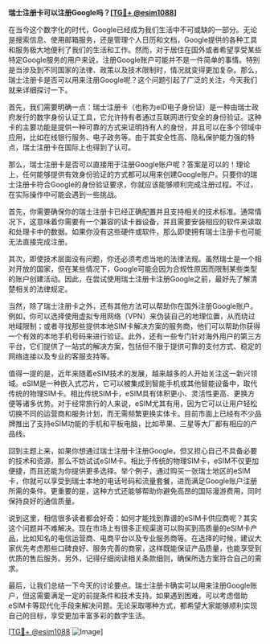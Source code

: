 **瑞士注册卡可以注册Google吗？[[TG💪+ @esim1088](https://t.me/s/esim1088)]**

在当今这个数字化的时代，Google已经成为我们生活中不可或缺的一部分。无论是搜索信息、使用邮箱服务，还是管理个人日历和文档，Google提供的各种工具和服务极大地便利了我们的生活和工作。然而，对于居住在国外或者希望享受某些特定Google服务的用户来说，注册Google账户可能并不是一件简单的事情。特别是当涉及到不同国家的法律、政策以及技术限制时，情况就变得更加复杂。那么，瑞士注册卡是否可以用来注册Google呢？这个问题引起了广泛的关注，今天我们就来详细探讨一下。

首先，我们需要明确一点：瑞士注册卡（也称为eID电子身份证）是一种由瑞士政府发行的数字身份认证工具，它允许持有者通过互联网进行安全的身份验证。这种卡的主要功能是提供一种可靠的方式来证明持有人的身份，并且可以在多个领域中应用，比如在线银行服务、电子政务等。由于其安全性高、隐私保护能力强的特点，瑞士注册卡在国际上也得到了认可。

那么，瑞士注册卡是否可以直接用于注册Google账户呢？答案是可以的！理论上，任何能够提供有效身份验证的方式都可以用来创建Google账户。只要你的瑞士注册卡符合Google的身份验证要求，你就应该能够顺利完成注册过程。不过，在实际操作中可能会遇到一些挑战。

首先，你需要确保你的瑞士注册卡已经正确配置并且支持相关的技术标准。通常情况下，这意味着你需要有一个兼容的读卡器设备，并且需要安装相应的软件来读取和处理卡中的数据。如果你没有这些硬件或软件，那么即使拥有瑞士注册卡也可能无法直接完成注册。

其次，即使技术层面没有问题，你还必须考虑当地的法律法规。虽然瑞士是一个相对开放的国家，但在某些情况下，Google可能会因为合规性原因而限制某些类型的账户创建活动。因此，在尝试使用瑞士注册卡注册Google之前，最好先了解清楚相关的法律规定。

当然，除了瑞士注册卡之外，还有其他方法可以帮助你在国外注册Google账户。例如，你可以选择使用虚拟专用网络（VPN）来伪装自己的地理位置，从而绕过地域限制；或者寻找那些提供本地SIM卡解决方案的服务商，他们可以帮助你获得一个有效的本地手机号码来进行验证。此外，还有一些专门针对海外用户的第三方平台，它们提供了一站式的解决方案，包括但不限于提供可靠的支付方式、稳定的网络连接以及专业的客服支持等。

值得一提的是，近年来随着eSIM技术的发展，越来越多的人开始关注这一新兴领域。eSIM是一种嵌入式芯片，它可以被集成到智能手机或其他智能设备中，取代传统的物理SIM卡。相比传统SIM卡，eSIM具有体积更小、灵活性更高、更换方便等诸多优势。对于经常旅行的人来说，eSIM尤其有用，因为它可以让用户轻松切换不同的运营商和服务计划，而无需频繁更换实体卡。目前市面上已经有不少品牌推出了支持eSIM功能的手机和平板电脑，比如苹果、三星等大厂都有相应的产品线。

回到主题上来，如果你想通过瑞士注册卡注册Google，但又担心自己不具备必要的技术和资源，那么不妨试试eSIM卡。相比于传统的物理SIM卡，eSIM不仅更加便捷，而且还能为你提供更多选择。举个例子，通过购买一张瑞士地区的eSIM卡，你就可以享受到瑞士本地的电话号码和流量套餐，进而满足Google账户注册所需的条件。更重要的是，这种方式还能够帮助你避免高昂的国际漫游费用，同时保持良好的通信质量。

说到这里，相信很多读者都会好奇：如何才能找到靠谱的eSIM卡供应商呢？其实这个问题并不难解决。现在市场上有很多正规渠道可以购买到高质量的eSIM卡产品，比如知名的电信运营商、电商平台以及专业服务商等。在选择的时候，建议大家优先考虑那些口碑良好、服务完善的商家，这样既能保证产品质量，也能享受到优质的售后服务。另外，记得仔细阅读相关条款细则，确保所选方案符合自己的需求。

最后，让我们总结一下今天的讨论要点。瑞士注册卡确实可以用来注册Google账户，但这需要满足一定的前提条件和技术支持。如果遇到困难，可以考虑借助eSIM卡等现代化手段来解决问题。无论采取哪种方式，都希望大家能够顺利实现自己的目标，享受更加丰富多彩的数字生活。

[[TG💪+ @esim1088](https://t.me/s/esim1088) ![Image](https://i.postimg.cc/4NQfJmqS/Snipaste-2025-05-13-00-14-12.png)]